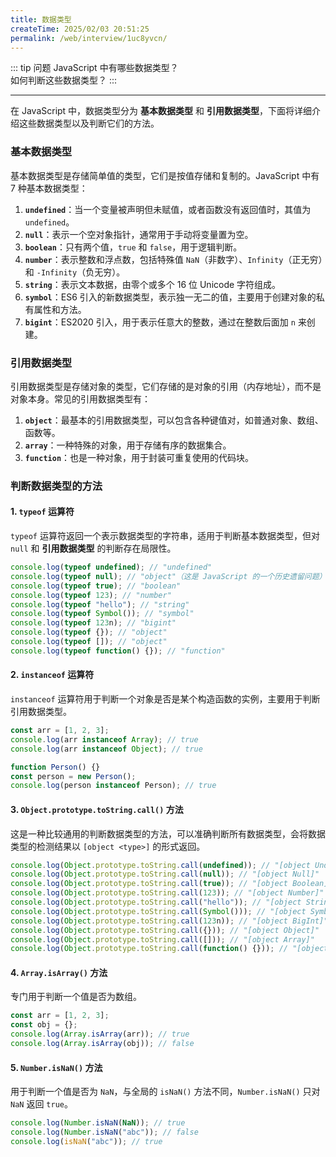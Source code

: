 ```yaml
---
title: 数据类型
createTime: 2025/02/03 20:51:25
permalink: /web/interview/1uc8yvcn/
---
```


::: tip 问题
JavaScript 中有哪些数据类型？  
如何判断这些数据类型？
:::

---


在 JavaScript 中，数据类型分为 **基本数据类型** 和 **引用数据类型**，下面将详细介绍这些数据类型以及判断它们的方法。

### 基本数据类型
基本数据类型是存储简单值的类型，它们是按值存储和复制的。JavaScript 中有 7 种基本数据类型：
1. **`undefined`**：当一个变量被声明但未赋值，或者函数没有返回值时，其值为 `undefined`。
2. **`null`**：表示一个空对象指针，通常用于手动将变量置为空。
3. **`boolean`**：只有两个值，`true` 和 `false`，用于逻辑判断。
4. **`number`**：表示整数和浮点数，包括特殊值 `NaN`（非数字）、`Infinity`（正无穷）和 `-Infinity`（负无穷）。
5. **`string`**：表示文本数据，由零个或多个 16 位 Unicode 字符组成。
6. **`symbol`**：ES6 引入的新数据类型，表示独一无二的值，主要用于创建对象的私有属性和方法。
7. **`bigint`**：ES2020 引入，用于表示任意大的整数，通过在整数后面加 `n` 来创建。

### 引用数据类型
引用数据类型是存储对象的类型，它们存储的是对象的引用（内存地址），而不是对象本身。常见的引用数据类型有：
1. **`object`**：最基本的引用数据类型，可以包含各种键值对，如普通对象、数组、函数等。
2. **`array`**：一种特殊的对象，用于存储有序的数据集合。
3. **`function`**：也是一种对象，用于封装可重复使用的代码块。

### 判断数据类型的方法

#### 1. `typeof` 运算符
`typeof` 运算符返回一个表示数据类型的字符串，适用于判断基本数据类型，但对 `null` 和 **引用数据类型** 的判断存在局限性。
```javascript
console.log(typeof undefined); // "undefined"
console.log(typeof null); // "object"（这是 JavaScript 的一个历史遗留问题）
console.log(typeof true); // "boolean"
console.log(typeof 123); // "number"
console.log(typeof "hello"); // "string"
console.log(typeof Symbol()); // "symbol"
console.log(typeof 123n); // "bigint"
console.log(typeof {}); // "object"
console.log(typeof []); // "object"
console.log(typeof function() {}); // "function"
```

#### 2. `instanceof` 运算符
`instanceof` 运算符用于判断一个对象是否是某个构造函数的实例，主要用于判断引用数据类型。
```javascript
const arr = [1, 2, 3];
console.log(arr instanceof Array); // true
console.log(arr instanceof Object); // true

function Person() {}
const person = new Person();
console.log(person instanceof Person); // true
```

#### 3. `Object.prototype.toString.call()` 方法
这是一种比较通用的判断数据类型的方法，可以准确判断所有数据类型，会将数据类型的检测结果以 `[object <type>]` 的形式返回。
```javascript
console.log(Object.prototype.toString.call(undefined)); // "[object Undefined]"
console.log(Object.prototype.toString.call(null)); // "[object Null]"
console.log(Object.prototype.toString.call(true)); // "[object Boolean]"
console.log(Object.prototype.toString.call(123)); // "[object Number]"
console.log(Object.prototype.toString.call("hello")); // "[object String]"
console.log(Object.prototype.toString.call(Symbol())); // "[object Symbol]"
console.log(Object.prototype.toString.call(123n)); // "[object BigInt]"
console.log(Object.prototype.toString.call({})); // "[object Object]"
console.log(Object.prototype.toString.call([])); // "[object Array]"
console.log(Object.prototype.toString.call(function() {})); // "[object Function]"
```

#### 4. `Array.isArray()` 方法
专门用于判断一个值是否为数组。
```javascript
const arr = [1, 2, 3];
const obj = {};
console.log(Array.isArray(arr)); // true
console.log(Array.isArray(obj)); // false
```

#### 5. `Number.isNaN()` 方法
用于判断一个值是否为 `NaN`，与全局的 `isNaN()` 方法不同，`Number.isNaN()` 只对 `NaN` 返回 `true`。
```javascript
console.log(Number.isNaN(NaN)); // true
console.log(Number.isNaN("abc")); // false
console.log(isNaN("abc")); // true
```

